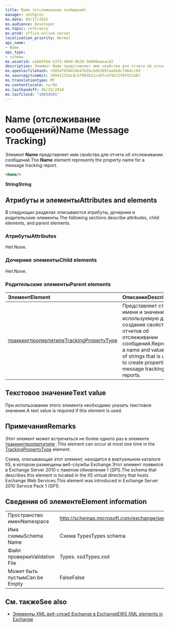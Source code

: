 ```yaml
---
title: Name (отслеживание сообщений)
manager: sethgros
ms.date: 09/17/2015
ms.audience: Developer
ms.topic: reference
ms.prod: office-online-server
localization_priority: Normal
api_name:
- Name
api_type:
- schema
ms.assetid: a1669f6d-53f3-4849-9b30-56909aaeac82
description: Элемент Name представляет имя свойства для отчета об отслеживании сообщений.
ms.openlocfilehash: c905df03842de47b2bcbd62897aa9a8cf464cc6d
ms.sourcegitcommit: 34041125dc8c5f993b21cebfc4f8b72f0fd2cb6f
ms.translationtype: MT
ms.contentlocale: ru-RU
ms.lasthandoff: 06/25/2018
ms.locfileid: "19834501"
---
```

# <a name="name-message-tracking"></a><span data-ttu-id="dca59-103">Name (отслеживание сообщений)</span><span class="sxs-lookup"><span data-stu-id="dca59-103">Name (Message Tracking)</span></span>

<span data-ttu-id="dca59-104">Элемент **Name** представляет имя свойства для отчета об отслеживании сообщений.</span><span class="sxs-lookup"><span data-stu-id="dca59-104">The **Name** element represents the property name for a message tracking report.</span></span> 
  
```xml
<Name/>
```

<span data-ttu-id="dca59-105">**String**</span><span class="sxs-lookup"><span data-stu-id="dca59-105">**String**</span></span>

## <a name="attributes-and-elements"></a><span data-ttu-id="dca59-106">Атрибуты и элементы</span><span class="sxs-lookup"><span data-stu-id="dca59-106">Attributes and elements</span></span>

<span data-ttu-id="dca59-107">В следующих разделах описываются атрибуты, дочерние и родительские элементы.</span><span class="sxs-lookup"><span data-stu-id="dca59-107">The following sections describe attributes, child elements, and parent elements.</span></span>
  
### <a name="attributes"></a><span data-ttu-id="dca59-108">Атрибуты</span><span class="sxs-lookup"><span data-stu-id="dca59-108">Attributes</span></span>

<span data-ttu-id="dca59-109">Нет.</span><span class="sxs-lookup"><span data-stu-id="dca59-109">None.</span></span>
  
### <a name="child-elements"></a><span data-ttu-id="dca59-110">Дочерние элементы</span><span class="sxs-lookup"><span data-stu-id="dca59-110">Child elements</span></span>

<span data-ttu-id="dca59-111">Нет.</span><span class="sxs-lookup"><span data-stu-id="dca59-111">None.</span></span>
  
### <a name="parent-elements"></a><span data-ttu-id="dca59-112">Родительские элементы</span><span class="sxs-lookup"><span data-stu-id="dca59-112">Parent elements</span></span>

|<span data-ttu-id="dca59-113">**Элемент**</span><span class="sxs-lookup"><span data-stu-id="dca59-113">**Element**</span></span>|<span data-ttu-id="dca59-114">**Описание**</span><span class="sxs-lookup"><span data-stu-id="dca59-114">**Description**</span></span>|
|:-----|:-----|
|[<span data-ttu-id="dca59-115">траккингпропертитипе</span><span class="sxs-lookup"><span data-stu-id="dca59-115">TrackingPropertyType</span></span>](trackingpropertytype.md) <br/> |<span data-ttu-id="dca59-116">Представляет строку имени и значения, используемую для создания свойств отчетов об отслеживании сообщений.</span><span class="sxs-lookup"><span data-stu-id="dca59-116">Represents a name and value pair of strings that is used to create properties for message tracking reports.</span></span>  <br/> |
   
## <a name="text-value"></a><span data-ttu-id="dca59-117">Текстовое значение</span><span class="sxs-lookup"><span data-stu-id="dca59-117">Text value</span></span>

<span data-ttu-id="dca59-118">При использовании этого элемента необходимо указать текстовое значение.</span><span class="sxs-lookup"><span data-stu-id="dca59-118">A text value is required if this element is used.</span></span>
  
## <a name="remarks"></a><span data-ttu-id="dca59-119">Примечания</span><span class="sxs-lookup"><span data-stu-id="dca59-119">Remarks</span></span>

<span data-ttu-id="dca59-120">Этот элемент может встречаться не более одного раз в элементе [траккингпропертитипе](trackingpropertytype.md) .</span><span class="sxs-lookup"><span data-stu-id="dca59-120">This element can occur at most one time in the [TrackingPropertyType](trackingpropertytype.md) element.</span></span> 
  
<span data-ttu-id="dca59-121">Схема, описывающая этот элемент, находится в виртуальном каталоге IIS, в котором размещены веб-службы Exchange.Этот элемент появился в Exchange Server 2010 с пакетом обновления 1 (SP1).</span><span class="sxs-lookup"><span data-stu-id="dca59-121">The schema that describes this element is located in the IIS virtual directory that hosts Exchange Web Services.This element was introduced in Exchange Server 2010 Service Pack 1 (SP1).</span></span>
  
## <a name="element-information"></a><span data-ttu-id="dca59-122">Сведения об элементе</span><span class="sxs-lookup"><span data-stu-id="dca59-122">Element information</span></span>

|||
|:-----|:-----|
|<span data-ttu-id="dca59-123">Пространство имен</span><span class="sxs-lookup"><span data-stu-id="dca59-123">Namespace</span></span>  <br/> |http://schemas.microsoft.com/exchange/services/2006/types  <br/> |
|<span data-ttu-id="dca59-124">Имя схемы</span><span class="sxs-lookup"><span data-stu-id="dca59-124">Schema Name</span></span>  <br/> |<span data-ttu-id="dca59-125">Схема Types</span><span class="sxs-lookup"><span data-stu-id="dca59-125">Types schema</span></span>  <br/> |
|<span data-ttu-id="dca59-126">Файл проверки</span><span class="sxs-lookup"><span data-stu-id="dca59-126">Validation File</span></span>  <br/> |<span data-ttu-id="dca59-127">Types. xsd</span><span class="sxs-lookup"><span data-stu-id="dca59-127">Types.xsd</span></span>  <br/> |
|<span data-ttu-id="dca59-128">Может быть пустым</span><span class="sxs-lookup"><span data-stu-id="dca59-128">Can be Empty</span></span>  <br/> |<span data-ttu-id="dca59-129">False</span><span class="sxs-lookup"><span data-stu-id="dca59-129">False</span></span>  <br/> |
   
## <a name="see-also"></a><span data-ttu-id="dca59-130">См. также</span><span class="sxs-lookup"><span data-stu-id="dca59-130">See also</span></span>

- [<span data-ttu-id="dca59-131">Элементы XML веб-служб Exchange в Exchange</span><span class="sxs-lookup"><span data-stu-id="dca59-131">EWS XML elements in Exchange</span></span>](ews-xml-elements-in-exchange.md)

